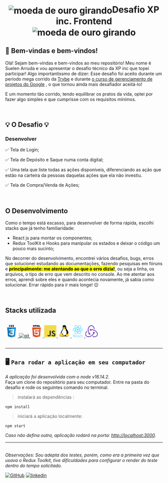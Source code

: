 <h1 align="center"> <img src="https://media2.giphy.com/media/LltlvoNClpOdbJggXP/giphy.gif" alt="moeda de ouro girando"  width="200" align="center"/>Desafio XP inc.  Frontend <img src="https://media2.giphy.com/media/LltlvoNClpOdbJggXP/giphy.gif" alt="moeda de ouro girando"  width="200" align="center"/></h1>


## 👋 Bem-vindas e bem-vindos!
<!--  -->
Olá! Sejam bem-vindas e bem-vindos ao meu repositório! Meu nome é Suelen Arruda e vou apresentar o desafio  técnico da XP inc que topei participar! 
Algo importantíssmo de dizer: Esse desafio foi aceito durante um período mega corrido da <a  href="https://www.betrybe.com/"  rel="noreferrer">Trybe</a> e durante  <a  href="https://www.coursera.org/professional-certificates/gestao-de-projetos-do-google"  rel="noreferrer">o curso de gerenciamento de projetos do Google</a> , o que tornou ainda mais desafiador aceitá-lo!

E um momento tão corrido, tendo equilibrar os pratos da vida, optei por fazer algo simples e que cumprisse com os requisitos mínimos. 

<br/>

## 💡 O Desafio 💡

###  Desenvolver

✅ Tela de Login;

✅ Tela de Depósito e Saque numa conta digital;

✅ Uma tela que liste todas as ações disponíveis, diferenciando as ação que estão na carteira da pessoas daquelas ações que ela não investiu.

✅ Tela de Compra/Venda de Ações;



<br/>


## O Desenvolvimento

 Como o tempo está escasso, para desenvolver de forma rápida, escolhi stacks que já tenho familiaridade:<br/>
 - React js para montar os componentes;
 - Redux ToolKit e Hooks para manipular os estados e deixar o código um pouco mais sucinto;
 
No decorrer do desenvolvimento, encontrei vários desafios, bugs, erros que solucionei estudando as documentações, fazendo pesquisas em fóruns e <mark>**principalmente: me atentando ao que o erro dizia!**</mark>, ou seja a linha, os arquivos, o tipo de erro que vem descrito no console. Ao me atentar aos erros, aprendi sobre eles e quando acontecia novamente, já sabia como solucionar. Errar rápido para ir mais longe! 😉

<br>

## Stacks utilizada


<br>

<div align="left"> 
  
   <a href="https://www.w3schools.com/css/" target="_blank" rel="noreferrer">
     <img src="https://raw.githubusercontent.com/devicons/devicon/master/icons/css3/css3-original-wordmark.svg" alt="css3" width="40" height="40"/>
  </a>

  <a href="https://git-scm.com/" target="_blank" rel="noreferrer">
    <img src="https://www.vectorlogo.zone/logos/git-scm/git-scm-icon.svg" alt="git" width="40" height="40"/>
  </a> 

  <a href="https://www.w3.org/html/" target="_blank" rel="noreferrer"> 
   <img src="https://raw.githubusercontent.com/devicons/devicon/master/icons/html5/html5-original-wordmark.svg" alt="html5" width="40" height="40"/>
  </a>

  <a href="https://developer.mozilla.org/en-US/docs/Web/JavaScript" target="_blank" rel="noreferrer"> 
   <img src="https://raw.githubusercontent.com/devicons/devicon/master/icons/javascript/javascript-original.svg" alt="javascript" width="40" height="40"/>
  </a> 


  <a href="https://www.linux.org/" target="_blank" rel="noreferrer">
    <img src="https://raw.githubusercontent.com/devicons/devicon/master/icons/linux/linux-original.svg" alt="linux" width="40" height="40"/>
  </a>

   <a href="https://reactjs.org/" target="_blank" rel="noreferrer">
    <img src="https://raw.githubusercontent.com/devicons/devicon/master/icons/react/react-original-wordmark.svg" alt="react" width="40" height="40"/>
   </a> 

  <a href="https://redux.js.org" target="_blank" rel="noreferrer">
    <img src="https://raw.githubusercontent.com/devicons/devicon/master/icons/redux/redux-original.svg" alt="redux" width="40" height="40"/>
  </a>

</div>
 <br/>
 
  ---

## 🖥️ `Para rodar a aplicação em seu computador`

_A aplicação foi desenvolvida com o node v16.14.2._ <br/>
Faça um clone do repositório para seu computador. Entre na pasta do desafio e rode os seguintes comando no terminal.


> instalará as dependências :
```
npm install
```  


> iniciará a aplicação localmente:

```
npm start
```  

_Caso não defina outra, aplicação rodará  na porta:
[http://localhost:3000](http://localhost:3000)._



<!-- ### 3 - `npm test`

Caso queria rodar os testes.  -->





 ---
 <br/>
 <em>Observações: Sou adepta dos testes, porém, como era a primeira vez que usava o Redux Toolkit, tive dificuldades para configurar o render do teste dentro do tempo solicitado.</em>

[![GitHub](https://img.shields.io/badge/github-%23121011.svg?style=for-the-badge&logo=github&logoColor=white)](https://github.com/onyrius)
[![linkedin](https://img.shields.io/badge/linkedin-0A66C2?style=for-the-badge&logo=linkedin&logoColor=white)](https://www.linkedin.com/in/suelen-arruda/)
